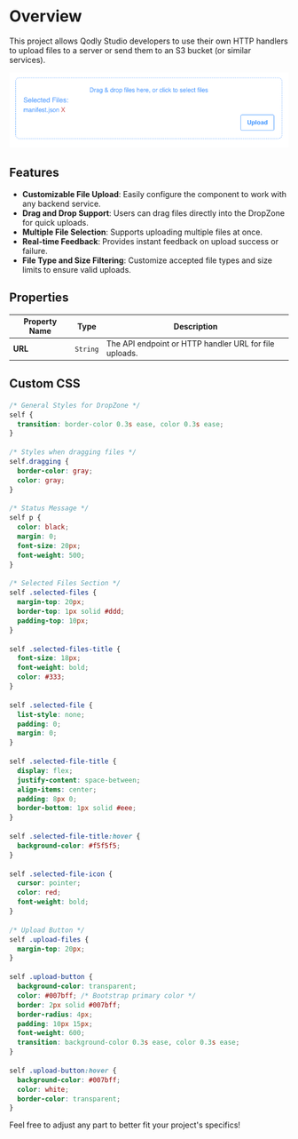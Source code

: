 # Overview

This project allows Qodly Studio developers to use their own HTTP handlers to upload files to a server or send them to an S3 bucket (or similar services).

![DropZone Component](public/dropZone.png)

## Features

- **Customizable File Upload**: Easily configure the component to work with any backend service.
- **Drag and Drop Support**: Users can drag files directly into the DropZone for quick uploads.
- **Multiple File Selection**: Supports uploading multiple files at once.
- **Real-time Feedback**: Provides instant feedback on upload success or failure.
- **File Type and Size Filtering**: Customize accepted file types and size limits to ensure valid uploads.

## Properties

| **Property Name** | **Type** | **Description**                                        |
| ----------------- | -------- | ------------------------------------------------------ |
| **URL**           | `String` | The API endpoint or HTTP handler URL for file uploads. |

## Custom CSS

```CSS
/* General Styles for DropZone */
self {
  transition: border-color 0.3s ease, color 0.3s ease;
}

/* Styles when dragging files */
self.dragging {
  border-color: gray;
  color: gray;
}

/* Status Message */
self p {
  color: black;
  margin: 0;
  font-size: 20px;
  font-weight: 500;
}

/* Selected Files Section */
self .selected-files {
  margin-top: 20px;
  border-top: 1px solid #ddd;
  padding-top: 10px;
}

self .selected-files-title {
  font-size: 18px;
  font-weight: bold;
  color: #333;
}

self .selected-file {
  list-style: none;
  padding: 0;
  margin: 0;
}

self .selected-file-title {
  display: flex;
  justify-content: space-between;
  align-items: center;
  padding: 8px 0;
  border-bottom: 1px solid #eee;
}

self .selected-file-title:hover {
  background-color: #f5f5f5;
}

self .selected-file-icon {
  cursor: pointer;
  color: red;
  font-weight: bold;
}

/* Upload Button */
self .upload-files {
  margin-top: 20px;
}

self .upload-button {
  background-color: transparent;
  color: #007bff; /* Bootstrap primary color */
  border: 2px solid #007bff;
  border-radius: 4px;
  padding: 10px 15px;
  font-weight: 600;
  transition: background-color 0.3s ease, color 0.3s ease;
}

self .upload-button:hover {
  background-color: #007bff;
  color: white;
  border-color: transparent;
}

```

Feel free to adjust any part to better fit your project's specifics!
